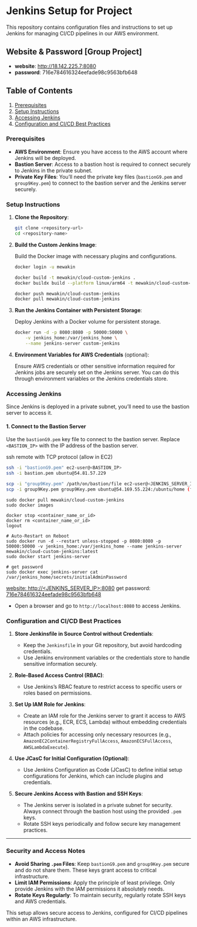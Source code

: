# Jenkins Setup for Project

This repository contains configuration files and instructions to set up Jenkins for managing CI/CD pipelines in our AWS environment.

## Website & Password [Group Project]

- **website**: http://18.142.225.7:8080
- **password**: 716e784616324eefade98c9563bfb648

## Table of Contents
1. [Prerequisites](#prerequisites)
2. [Setup Instructions](#setup-instructions)
3. [Accessing Jenkins](#accessing-jenkins)
4. [Configuration and CI/CD Best Practices](#configuration-and-cicd-best-practices)

### Prerequisites

- **AWS Environment**: Ensure you have access to the AWS account where Jenkins will be deployed.
- **Bastion Server**: Access to a bastion host is required to connect securely to Jenkins in the private subnet.
- **Private Key Files**: You’ll need the private key files (`bastionG9.pem` and `group9Key.pem`) to connect to the bastion server and the Jenkins server securely.

### Setup Instructions

1. **Clone the Repository**:

    ```bash
    git clone <repository-url>
    cd <repository-name>
    ```

2. **Build the Custom Jenkins Image**:

   Build the Docker image with necessary plugins and configurations.

    ```bash
    docker login -u mewakin

    docker build -t mewakin/cloud-custom-jenkins .
    docker buildx build --platform linux/arm64 -t mewakin/cloud-custom-jenkins .

    docker push mewakin/cloud-custom-jenkins
    docker pull mewakin/cloud-custom-jenkins
    ```

3. **Run the Jenkins Container with Persistent Storage**:

   Deploy Jenkins with a Docker volume for persistent storage.

    ```bash
    docker run -d -p 8080:8080 -p 50000:50000 \
        -v jenkins_home:/var/jenkins_home \
        --name jenkins-server custom-jenkins
    ```

4. **Environment Variables for AWS Credentials** (optional):

   Ensure AWS credentials or other sensitive information required for Jenkins jobs are securely set on the Jenkins server. You can do this through environment variables or the Jenkins credentials store.

### Accessing Jenkins

Since Jenkins is deployed in a private subnet, you’ll need to use the bastion server to access it.

#### 1. Connect to the Bastion Server

Use the `bastionG9.pem` key file to connect to the bastion server. Replace `<BASTION_IP>` with the IP address of the bastion server.

ssh remote with TCP protocol (allow in EC2)

```bash
ssh -i "bastionG9.pem" ec2-user@<BASTION_IP>
ssh -i bastion.pem ubuntu@54.81.57.229

scp -i "group9Key.pem" /path/on/bastion/file ec2-user@<JENKINS_SERVER_IP>:/path/on/jenkins-server/
scp -i group9Key.pem group9Key.pem ubuntu@54.169.55.224:/ubuntu/home (from local terminal)
```

<!-- #### 2. SSH into the Jenkins Server via Bastion

Once on the bastion server, use the `group9Key.pem` key file to access the Jenkins server.

```bash
ssh -i "group9Key.pem" ec2-user@<JENKINS_SERVER_IP>
ssh -i "group9Key.pem" ubuntu@10.0.138.34 -->

```
sudo docker pull mewakin/cloud-custom-jenkins
sudo docker images

docker stop <container_name_or_id>
docker rm <container_name_or_id>
logout

# Auto-Restart on Reboot
sudo docker run -d --restart unless-stopped -p 8080:8080 -p 50000:50000 -v jenkins_home:/var/jenkins_home --name jenkins-server mewakin/cloud-custom-jenkins:latest
sudo docker start jenkins-server

# get password
sudo docker exec jenkins-server cat /var/jenkins_home/secrets/initialAdminPassword
```
[website: http://<JENKINS_SERVER_IP>:8080](http://54.81.57.229:8080)
get password: [716e784616324eefade98c9563bfb648](http://54.81.57.229:8080)

<!-- #### 3. Access Jenkins Web Interface

- After successfully connecting to the Jenkins server, you can forward the Jenkins port to your local machine to access the web interface:
  
  ```bash
  ssh -i "group9Key.pem" -L 8080:localhost:8080 ec2-user@<JENKINS_SERVER_IP>
  ssh -i "group9Key.pem" -L 8080:localhost:8080 ubuntu@10.0.138.34
  ``` -->

- Open a browser and go to `http://localhost:8080` to access Jenkins.

### Configuration and CI/CD Best Practices

1. **Store Jenkinsfile in Source Control without Credentials**:
   - Keep the `Jenkinsfile` in your Git repository, but avoid hardcoding credentials.
   - Use Jenkins environment variables or the credentials store to handle sensitive information securely.

2. **Role-Based Access Control (RBAC)**:
   - Use Jenkins’s RBAC feature to restrict access to specific users or roles based on permissions.

3. **Set Up IAM Role for Jenkins**:
   - Create an IAM role for the Jenkins server to grant it access to AWS resources (e.g., ECR, ECS, Lambda) without embedding credentials in the codebase.
   - Attach policies for accessing only necessary resources (e.g., `AmazonEC2ContainerRegistryFullAccess`, `AmazonECSFullAccess`, `AWSLambdaExecute`).

4. **Use JCasC for Initial Configuration (Optional)**:
   - Use Jenkins Configuration as Code (JCasC) to define initial setup configurations for Jenkins, which can include plugins and credentials.

5. **Secure Jenkins Access with Bastion and SSH Keys**:
   - The Jenkins server is isolated in a private subnet for security. Always connect through the bastion host using the provided `.pem` keys.
   - Rotate SSH keys periodically and follow secure key management practices.

---

### Security and Access Notes

- **Avoid Sharing `.pem` Files**: Keep `bastionG9.pem` and `group9Key.pem` secure and do not share them. These keys grant access to critical infrastructure.
- **Limit IAM Permissions**: Apply the principle of least privilege. Only provide Jenkins with the IAM permissions it absolutely needs.
- **Rotate Keys Regularly**: To maintain security, regularly rotate SSH keys and AWS credentials.

This setup allows secure access to Jenkins, configured for CI/CD pipelines within an AWS infrastructure.